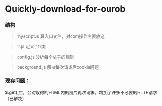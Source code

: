 # Quickly-download-for-ourob

### 结构

> myscript.js     算入口文件，对dom操作主要放这

> tr.js           定义了tr类
 
> config.js       分析每个帖子的规则
 
> background.js   解决每次请求后cookie问题


### 现存问题：

$.get()后，会对取得的HTML内的图片再次请求。增加了许多不必要的HTTP请求（已解决）
